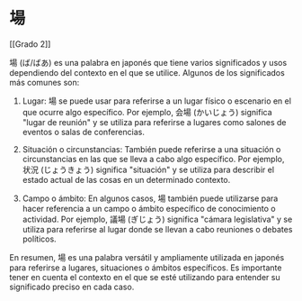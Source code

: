 # 場

[[Grado 2]]

場 (ば/ばあ) es una palabra en japonés que tiene varios significados y usos dependiendo del contexto en el que se utilice. Algunos de los significados más comunes son:

1. Lugar: 場 se puede usar para referirse a un lugar físico o escenario en el que ocurre algo específico. Por ejemplo, 会場 (かいじょう) significa "lugar de reunión" y se utiliza para referirse a lugares como salones de eventos o salas de conferencias.

2. Situación o circunstancias: También puede referirse a una situación o circunstancias en las que se lleva a cabo algo específico. Por ejemplo, 状況 (じょうきょう) significa "situación" y se utiliza para describir el estado actual de las cosas en un determinado contexto.

3. Campo o ámbito: En algunos casos, 場 también puede utilizarse para hacer referencia a un campo o ámbito específico de conocimiento o actividad. Por ejemplo, 議場 (ぎじょう) significa "cámara legislativa" y se utiliza para referirse al lugar donde se llevan a cabo reuniones o debates políticos.

En resumen, 場 es una palabra versátil y ampliamente utilizada en japonés para referirse a lugares, situaciones o ámbitos específicos. Es importante tener en cuenta el contexto en el que se esté utilizando para entender su significado preciso en cada caso.
